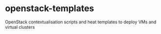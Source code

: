 # openstack-templates
OpenStack contextualisation scripts and heat templates to deploy VMs and virtual clusters